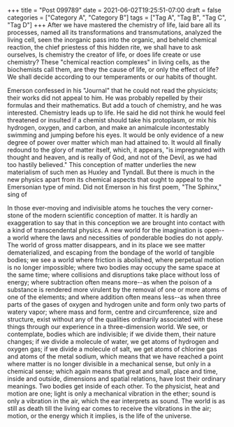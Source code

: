 +++
title = "Post 099789"
date = 2021-06-02T19:25:51-07:00
draft = false
categories = ["Category A", "Category B"]
tags = ["Tag A", "Tag B", "Tag C", "Tag D"]
+++
After we have mastered the chemistry of life, laid bare all its processes, named all its transformations and transmutations, analyzed the living cell, seen the inorganic pass into the organic, and beheld chemical reaction, the chief priestess of this hidden rite, we shall have to ask ourselves, Is chemistry the creator of life, or does life create or use chemistry? These "chemical reaction complexes" in living cells, as the biochemists call them, are they the cause of life, or only the effect of life? We shall decide according to our temperaments or our habits of thought.

Emerson confessed in his "Journal" that he could not read the physicists; their works did not appeal to him. He was probably repelled by their formulas and their mathematics. But add a touch of chemistry, and he was interested. Chemistry leads up to life. He said he did not think he would feel threatened or insulted if a chemist should take his protoplasm, or mix his hydrogen, oxygen, and carbon, and make an animalcule incontestably swimming and jumping before his eyes. It would be only evidence of a new degree of power over matter which man had attained to. It would all finally redound to the glory of matter itself, which, it appears, "is impregnated with thought and heaven, and is really of God, and not of the Devil, as we had too hastily believed." This conception of matter underlies the new materialism of such men as Huxley and Tyndall. But there is much in the new physics apart from its chemical aspects that ought to appeal to the Emersonian type of mind. Did not Emerson in his first poem, "The Sphinx," sing of

In those ever-moving and indivisible atoms he touches the very corner-stone of the modern scientific conception of matter. It is hardly an exaggeration to say that in this conception we are brought into contact with a kind of transcendental physics. A new world for the imagination is open--a world where the laws and necessities of ponderable bodies do not apply. The world of gross matter disappears, and in its place we see matter dematerialized, and escaping from the bondage of the world of tangible bodies; we see a world where friction is abolished, where perpetual motion is no longer impossible; where two bodies may occupy the same space at the same time; where collisions and disruptions take place without loss of energy; where subtraction often means more--as when the poison of a substance is rendered more virulent by the removal of one or more atoms of one of the elements; and where addition often means less--as when three parts of the gases of oxygen and hydrogen unite and form only two parts of watery vapor; where mass and form, centre and circumference, size and structure, exist without any of the qualities ordinarily associated with these things through our experience in a three-dimension world. We see, or contemplate, bodies which are indivisible; if we divide them, their nature changes; if we divide a molecule of water, we get atoms of hydrogen and oxygen gas; if we divide a molecule of salt, we get atoms of chlorine gas and atoms of the metal sodium, which means that we have reached a point where matter is no longer divisible in a mechanical sense, but only in a chemical sense; which again means that great and small, place and time, inside and outside, dimensions and spatial relations, have lost their ordinary meanings. Two bodies get inside of each other. To the physicist, heat and motion are one; light is only a mechanical vibration in the ether; sound is only a vibration in the air, which the ear interprets as sound. The world is as still as death till the living ear comes to receive the vibrations in the air; motion, or the energy which it implies, is the life of the universe.
